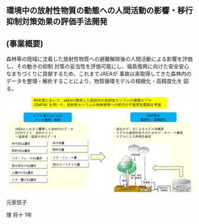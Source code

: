 ## 環境中の放射性物質の動態への人間活動の影響・移行抑制対策効果の評価手法開発

## (事業概要)

森林等の陸域に沈着した放射性物質への避難解除後の人間活動による影響を評価し、その動きの抑制 対策の妥当性を評価可能にし、福島復興に向けた安全安心なまちづくりに貢献するため、これまでJAEAが 事故以来取得してきた森林内のデータを整理・解析することにより、物質循環モデルの精緻化・高精度化を 図る。

![](_page_0_Figure_3.jpeg)

元家信子

理 将十 1年

